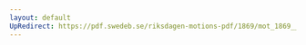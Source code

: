```yaml
---
layout: default
UpRedirect: https://pdf.swedeb.se/riksdagen-motions-pdf/1869/mot_1869__ak__00114/mot_1869__ak__00114_001.pdf
---
```

